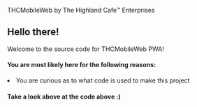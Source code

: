 THCMobileWeb by The Highland Cafe™ Enterprises

<h2>Hello there!</h2>
Welcome to the source code for THCMobileWeb PWA!
<h4>You are most likely here for the following reasons:</h4>
<li>You are curious as to what code is used to make this project</li>
<h4>Take a look above at the code above :)</h4>
